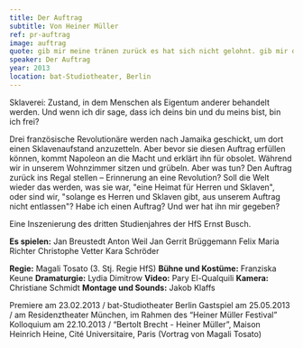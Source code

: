 ```yaml
---
title: Der Auftrag
subtitle: Von Heiner Müller
ref: pr-auftrag
image: auftrag
quote: gib mir meine tränen zurück es hat sich nicht gelohnt. gib mir dein auto und dein geld. ich fahre fort. ich gründe eine welt.
speaker: Der Auftrag 
year: 2013
location: bat-Studiotheater, Berlin
---
```


Sklaverei: Zustand, in dem Menschen als Eigentum anderer behandelt werden. Und wenn ich dir sage, dass ich deins bin und du meins bist, bin ich frei?

Drei französische Revolutionäre werden nach Jamaika geschickt, um dort einen Sklavenaufstand anzuzetteln. Aber bevor sie diesen Auftrag erfüllen können, kommt Napoleon an die Macht und erklärt ihn für obsolet. Während wir in unserem Wohnzimmer sitzen und grübeln. Aber was tun? Den Auftrag zurück ins Regal stellen – Erinnerung an eine Revolution? Soll die Welt wieder das werden, was sie war, "eine Heimat für Herren und Sklaven", oder sind wir, "solange es Herren und Sklaven gibt, aus unserem Auftrag nicht entlassen"? Habe ich  einen Auftrag? Und wer hat ihn mir gegeben?
 
Eine Inszenierung des dritten Studienjahres der HfS Ernst Busch.
 
**Es spielen:** 
Jan Breustedt
Anton Weil
Jan Gerrit Brüggemann
Felix Maria Richter
Christophe Vetter
Kara Schröder

**Regie:** Magali Tosato (3. Stj. Regie HfS)
**Bühne und Kostüme:** Franziska Keune
**Dramaturgie:** Lydia Dimitrow
**Video:** Pary El-Qualquili
**Kamera:** Christiane Schmidt
**Montage und Sounds:** Jakob Klaffs 

Premiere am 23.02.2013 / bat-Studiotheater Berlin
Gastspiel am 25.05.2013 / am Residenztheater München, im Rahmen des “Heiner Müller Festival”
Kolloquium am 22.10.2013 / “Bertolt Brecht - Heiner Müller”, Maison Heinrich Heine, Cité Universitaire, Paris (Vortrag von Magali Tosato)
